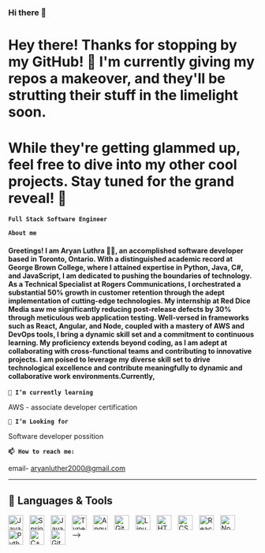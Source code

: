 
### Hi there 👋

# Hey there! Thanks for stopping by my GitHub! 🚀 I'm currently giving my repos a makeover, and they'll be strutting their stuff in the limelight soon. 
# While they're getting glammed up, feel free to dive into my other cool projects. Stay tuned for the grand reveal! 🎉

**`Full Stack Software Engineer `**

**`About me`**
<!--
**aryanluther/aryanluther** is a ✨ _special_ ✨ repository because its `README.md` (this file) appears on your GitHub profile.

Here are some ideas to get you started:

- 🔭 I’m currently working on ...
- 🌱 I’m currently learning ...
- 👯 I’m looking to collaborate on ...
- 🤔 I’m looking for help with ...
- 💬 Ask me about ...
- 📫 How to reach me: ...
- 😄 Pronouns: ...
- ⚡ Fun fact: ...
-->

#### Greetings! I am Aryan Luthra 👨‍💻, an accomplished software developer based in Toronto, Ontario. With a distinguished academic record at George Brown College, where I attained expertise in Python, Java, C#, and JavaScript, I am dedicated to pushing the boundaries of technology. As a Technical Specialist at Rogers Communications, I orchestrated a substantial 50% growth in customer retention through the adept implementation of cutting-edge technologies. My internship at Red Dice Media saw me significantly reducing post-release defects by 30% through meticulous web application testing. Well-versed in frameworks such as React, Angular, and Node, coupled with a mastery of AWS and DevOps tools, I bring a dynamic skill set and a commitment to continuous learning. My proficiency extends beyond coding, as I am adept at collaborating with cross-functional teams and contributing to innovative projects. I am poised to leverage my diverse skill set to drive technological excellence and contribute meaningfully to dynamic and collaborative work environments.Currently,

**`🌱 I’m currently learning `**

 AWS - associate developer certification 

**`🤔 I’m Looking for `**

 Software developer possition 

**`📫 How to reach me: `**

email-  aryanluther2000@gmail.com

---
## 🧰 Languages & Tools

<img align="left" alt="Java" width="30px" style="padding-right:10px;" src="https://cdn.jsdelivr.net/gh/devicons/devicon/icons/java/java-original.svg"/>
<img align="left" alt="Spring" width="30px" style="padding-right:10px;" src="https://cdn.jsdelivr.net/gh/devicons/devicon/icons/spring/spring-original.svg" />
<img align="left" alt="JavaScript" width="30px" style="padding-right:10px;" src="https://cdn.jsdelivr.net/gh/devicons/devicon/icons/javascript/javascript-plain.svg" />
<img align="left" alt="TypeScript" width="30px" style="padding-right:10px;" src="https://cdn.jsdelivr.net/gh/devicons/devicon/icons/typescript/typescript-plain.svg" />
<img align="left" alt="Angular" width="30px" style="padding-right:10px;" src="https://cdn.jsdelivr.net/gh/devicons/devicon/icons/angularjs/angularjs-plain.svg" />
<img align="left" alt="Git" width="30px" style="padding-right:10px;" src="https://cdn.jsdelivr.net/gh/devicons/devicon/icons/git/git-original.svg" />
<img align="left" alt="Linux" width="30px" style="padding-right:10px;" src="https://cdn.jsdelivr.net/gh/devicons/devicon/icons/linux/linux-original.svg" />
<img align="left" alt="HTML" width="30px" style="padding-right:10px;" src="https://cdn.jsdelivr.net/gh/devicons/devicon/icons/html5/html5-plain.svg" />
<img align="left" alt="CSS" width="30px" style="padding-right:10px;" src="https://cdn.jsdelivr.net/gh/devicons/devicon/icons/css3/css3-plain.svg" />

<img align="left" alt="React" width="30px" style="padding-right:10px;" src="https://cdn.jsdelivr.net/gh/devicons/devicon/icons/react/react-original.svg" />
<img align="left" alt="NodeJS" width="30px" style="padding-right:10px;" src="https://cdn.jsdelivr.net/gh/devicons/devicon/icons/nodejs/nodejs-original.svg" />
<img align="left" alt="Python" width="30px" style="padding-right:10px;" src="https://cdn.jsdelivr.net/gh/devicons/devicon/icons/python/python-plain.svg" />
<img align="left" alt="C++" width="30px" style="padding-right:10px;" src="https://cdn.jsdelivr.net/gh/devicons/devicon/icons/cplusplus/cplusplus-line.svg" />
<img align="left" alt="GitHub" width="30px" style="padding-right:10px;" src="https://cdn.jsdelivr.net/gh/devicons/devicon/icons/github/github-original.svg" />
</br>


<!--
### 📊 Stats

![Aryan's GitHub stats](https://github-readme-stats.vercel.app/api?username=aryanluther&show_icons=true&theme=gruvbox)

<!-- ![GitHub Streak](https://streak-stats.demolab.com?user=aryanluther&theme=gruvbox&border_radius=4.5) -->

-->


